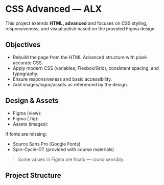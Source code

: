# CSS Advanced — ALX

This project extends **HTML, advanced** and focuses on CSS styling, responsiveness, and visual polish based on the provided Figma design.

## Objectives
- Rebuild the page from the HTML Advanced structure with pixel-accurate CSS.
- Apply modern CSS (variables, Flexbox/Grid), consistent spacing, and typography.
- Ensure responsiveness and basic accessibility.
- Add images/logos/assets as referenced by the design.

## Design & Assets
- Figma (view): <PUT-FIGMA-VIEW-URL>
- Figma (.fig): <PUT-FIGMA-FIG-URL>
- Assets (images): <PUT-ASSETS-DOWNLOAD-URL>

If fonts are missing:
- Source Sans Pro (Google Fonts)
- Spin-Cycle-OT (provided with course materials)

> Some values in Figma are floats — round sensibly.

## Project Structure
